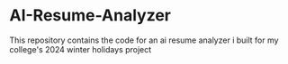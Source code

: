 # AI-Resume-Analyzer
This repository contains the code for an ai resume analyzer i built for my college's 2024 winter holidays project
